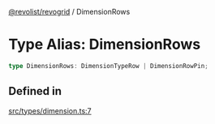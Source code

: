 [@revolist/revogrid](README.md) / DimensionRows

# Type Alias: DimensionRows

```ts
type DimensionRows: DimensionTypeRow | DimensionRowPin;
```

## Defined in

[src/types/dimension.ts:7](https://github.com/revolist/revogrid/blob/834ef2bcc7d11d36bb9e66716a7f07087a633494/src/types/dimension.ts#L7)

